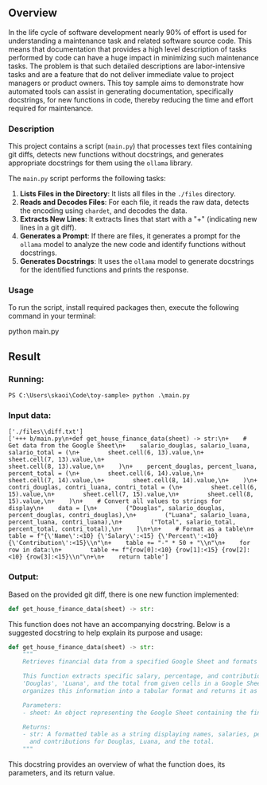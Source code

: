 ## Overview

In the life cycle of software development nearly 90% of effort is used for understanding a maintenance task and related software source code. This means that documentation that provides a high level description of tasks performed by code can have a huge impact in minimizing such maintenance tasks. The problem is that such detailed descriptions are labor-intensive tasks and are a feature that do not deliver immediate value to project managers or product owners. This toy sample aims to demonstrate how automated tools can assist in generating documentation, specifically docstrings, for new functions in code, thereby reducing the time and effort required for maintenance.


### Description

This project contains a script (`main.py`) that processes text files containing git diffs, detects new functions without docstrings, and generates appropriate docstrings for them using the `ollama` library.

The `main.py` script performs the following tasks:

1. **Lists Files in the Directory**: It lists all files in the `./files` directory.
2. **Reads and Decodes Files**: For each file, it reads the raw data, detects the encoding using `chardet`, and decodes the data.
3. **Extracts New Lines**: It extracts lines that start with a "+" (indicating new lines in a git diff).
4. **Generates a Prompt**: If there are files, it generates a prompt for the `ollama` model to analyze the new code and identify functions without docstrings.
5. **Generates Docstrings**: It uses the `ollama` model to generate docstrings for the identified functions and prints the response.

### Usage

To run the script, install required packages then, execute the following command in your terminal:

python main.py

## Result

### Running:
```PS C:\Users\skaoi\Code\toy-sample> python .\main.py```

### Input data:
```
['./files\\diff.txt']
['+++ b/main.py\n+def get_house_finance_data(sheet) -> str:\n+    # Get data from the Google Sheet\n+    salario_douglas, salario_luana, salario_total = (\n+        sheet.cell(6, 13).value,\n+        sheet.cell(7, 13).value,\n+        
sheet.cell(8, 13).value,\n+    )\n+    percent_douglas, percent_luana, percent_total = (\n+        sheet.cell(6, 14).value,\n+        sheet.cell(7, 14).value,\n+        sheet.cell(8, 14).value,\n+    )\n+    contri_douglas, contri_luana, contri_total = (\n+        sheet.cell(6, 15).value,\n+        sheet.cell(7, 15).value,\n+        sheet.cell(8, 15).value,\n+    )\n+    # Convert all values to strings for display\n+    data = [\n+        ("Douglas", salario_douglas, percent_douglas, contri_douglas),\n+        ("Luana", salario_luana, percent_luana, contri_luana),\n+        ("Total", salario_total, percent_total, contri_total),\n+    ]\n+\n+    # Format as a table\n+    table = f"{\'Name\':<10} {\'Salary\':<15} {\'Percent\':<10} {\'Contribution\':<15}\\n"\n+    table += "-" * 50 + "\\n"\n+    for row in data:\n+        table += f"{row[0]:<10} {row[1]:<15} {row[2]:<10} {row[3]:<15}\\n"\n+\n+    return table']
```
### Output:

Based on the provided git diff, there is one new function implemented:
```python
def get_house_finance_data(sheet) -> str:
```

This function does not have an accompanying docstring. Below is a suggested docstring to help explain its purpose and usage:

```python
def get_house_finance_data(sheet) -> str:
    """
    Retrieves financial data from a specified Google Sheet and formats it into a table.

    This function extracts specific salary, percentage, and contribution data for
    'Douglas', 'Luana', and the total from given cells in a Google Sheet. It then
    organizes this information into a tabular format and returns it as a string.

    Parameters:
    - sheet: An object representing the Google Sheet containing the financial data.

    Returns:
    - str: A formatted table as a string displaying names, salaries, percentages,
      and contributions for Douglas, Luana, and the total.
    """
```

This docstring provides an overview of what the function does, its parameters, and its return value.